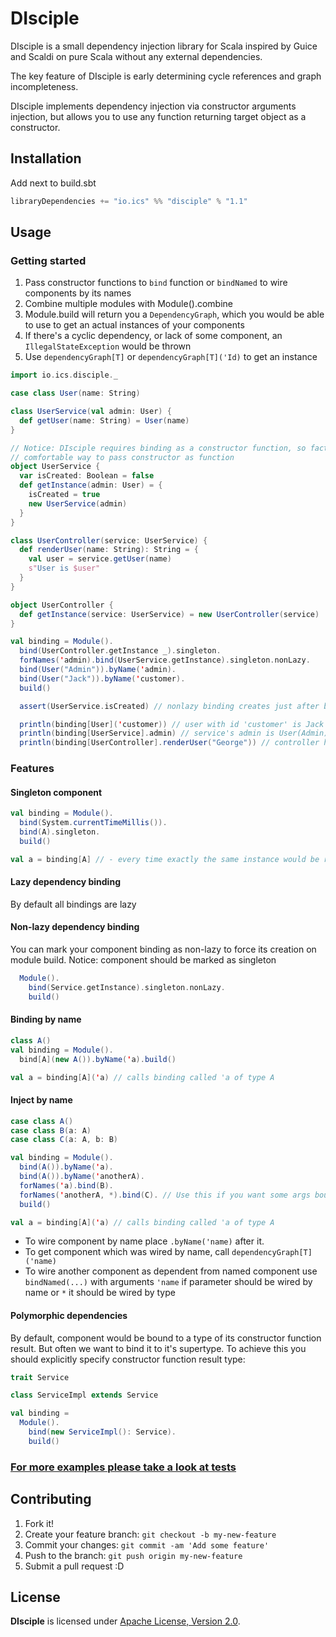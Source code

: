 # DIsciple

DIsciple is a small dependency injection library for Scala inspired by Guice and Scaldi on pure Scala without
any external dependencies.

The key feature of DIsciple is early determining cycle references and graph incompleteness.

DIsciple implements dependency injection via constructor arguments injection, but allows you to use any function returning target object
as a constructor.

## Installation

Add next to build.sbt
```scala
libraryDependencies += "io.ics" %% "disciple" % "1.1"
```

## Usage

### Getting started

1. Pass constructor functions to ```bind``` function or ```bindNamed``` to wire components by its names
2. Combine multiple modules with Module().combine
3. Module.build will return you a ```DependencyGraph```, which you would be able to use to get an actual instances of your components
4. If there's a cyclic dependency, or lack of some component, an ```IllegalStateException``` would be thrown
5. Use ```dependencyGraph[T]``` or ```dependencyGraph[T]('Id)``` to get an instance

```scala
import io.ics.disciple._

case class User(name: String)

class UserService(val admin: User) {
  def getUser(name: String) = User(name)
}

// Notice: DIsciple requires binding as a constructor function, so factory-methods is the most
// comfortable way to pass constructor as function
object UserService {
  var isCreated: Boolean = false
  def getInstance(admin: User) = {
    isCreated = true
    new UserService(admin)
  }
}

class UserController(service: UserService) {
  def renderUser(name: String): String = {
    val user = service.getUser(name)
    s"User is $user"
  }
}

object UserController {
  def getInstance(service: UserService) = new UserController(service)
}

val binding = Module().
  bind(UserController.getInstance _).singleton.
  forNames('admin).bind(UserService.getInstance).singleton.nonLazy.
  bind(User("Admin")).byName('admin).
  bind(User("Jack")).byName('customer).
  build()

  assert(UserService.isCreated) // nonlazy binding creates just after building the graph

  println(binding[User]('customer)) // user with id 'customer' is Jack
  println(binding[UserService].admin) // service's admin is User(Admin)
  println(binding[UserController].renderUser("George")) // controller has it's dependency

```

### Features

#### Singleton component

```scala
val binding = Module().
  bind(System.currentTimeMillis()).
  bind(A).singleton.
  build()

val a = binding[A] // - every time exactly the same instance would be returned
```

#### Lazy dependency binding
By default all bindings are lazy

#### Non-lazy dependency binding
You can mark your component binding as non-lazy to force its creation on module build.
Notice: component should be marked as singleton
```scala
  Module().
    bind(Service.getInstance).singleton.nonLazy.
    build()
```

#### Binding by name
```scala
class A()
val binding = Module().
  bind[A](new A()).byName('a).build()

val a = binding[A]('a) // calls binding called 'a of type A
```

#### Inject by name
```scala
case class A()
case class B(a: A)
case class C(a: A, b: B)

val binding = Module().
  bind(A()).byName('a).
  bind(A()).byName('anotherA).
  forNames('a).bind(B).
  forNames('anotherA, *).bind(C). // Use this if you want some args bound by name and others by type
  build()

val a = binding[A]('a) // calls binding called 'a of type A
```
* To wire component by name place ```.byName('name)``` after it.
* To get component which was wired by name, call ```dependencyGraph[T]('name)```
* To wire another component as dependent from named component use ```bindNamed(...)``` with arguments ```'name```
if parameter should be wired by name or ```*``` it should be wired by type

#### Polymorphic dependencies
By default, component would be bound to a type of its constructor function result.
But often we want to bind it to it's supertype. To achieve this you should explicitly specify constructor function result type:
```scala
trait Service

class ServiceImpl extends Service

val binding =
  Module().
    bind(new ServiceImpl(): Service).
    build()
```

### [For more examples please take a look at tests](https://github.com/KORPSE/disciple/tree/master/src/test/scala/io/ics/disciple)

## Contributing

1. Fork it!
2. Create your feature branch: `git checkout -b my-new-feature`
3. Commit your changes: `git commit -am 'Add some feature'`
4. Push to the branch: `git push origin my-new-feature`
5. Submit a pull request :D

## License

**DIsciple** is licensed under [Apache License, Version 2.0](http://www.apache.org/licenses/LICENSE-2.0).
